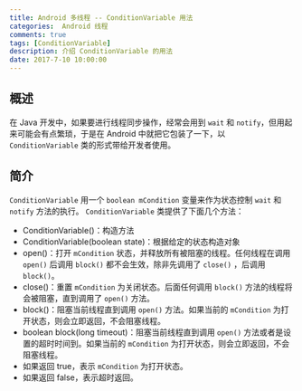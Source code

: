 ```yaml
---
title: Android 多线程 -- ConditionVariable 用法
categories:  Android 线程
comments: true
tags: [ConditionVariable]
description: 介绍 ConditionVariable 的用法
date: 2017-7-10 10:00:00
---
```


## 概述

在 Java 开发中，如果要进行线程同步操作，经常会用到 `wait` 和 `notify`，但用起来可能会有点繁琐，于是在 Android 中就把它包装了一下，以 `ConditionVariable` 类的形式带给开发者使用。

## 简介

`ConditionVariable` 用一个 `boolean mCondition` 变量来作为状态控制 `wait` 和 `notify` 方法的执行。
`ConditionVariable` 类提供了下面几个方法：

 - ConditionVariable()：构造方法
 - ConditionVariable(boolean state)：根据给定的状态构造对象
 - open()：打开 `mCondition` 状态，并释放所有被阻塞的线程。任何线程在调用 `open()` 后调用 `block()` 都不会生效，除非先调用了 `close()` ，后调用 `block()`。 
 - close()：重置 `mCondition` 为关闭状态。后面任何调用 `block()` 方法的线程将会被阻塞，直到调用了  `open()` 方法。
 - block()：阻塞当前线程直到调用 `open()` 方法。如果当前的 `mCondition` 为打开状态，则会立即返回，不会阻塞线程。
 - boolean block(long timeout)：阻塞当前线程直到调用 `open()` 方法或者是设置的超时时间到。如果当前的 `mCondition` 为打开状态，则会立即返回，不会阻塞线程。
  - 如果返回 true，表示 `mCondition` 为打开状态。
  - 如果返回 false，表示超时返回。
 

